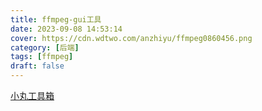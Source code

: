 ```yaml
---
title: ffmpeg-gui工具
date: 2023-09-08 14:53:14
cover: https://cdn.wdtwo.com/anzhiyu/ffmpeg0860456.png
category: [后端]
tags: [ffmpeg]
draft: false
---
```


[小丸工具箱](https://maruko.appinn.me/)